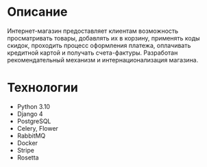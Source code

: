 # Описание
Интернет-магазин предоставляет клиентам возможность просматривать товары, добавлять их в корзину, применять коды скидок, проходить процесс оформления платежа, оплачивать кредитной картой и получать счета-фактуры.
Разработан рекомендательный механизм и интернационализация магазина.
# Технологии
- Python 3.10
- Django 4
- PostgreSQL
- Celery, Flower
- RabbitMQ
- Docker
- Stripe
- Rosetta
